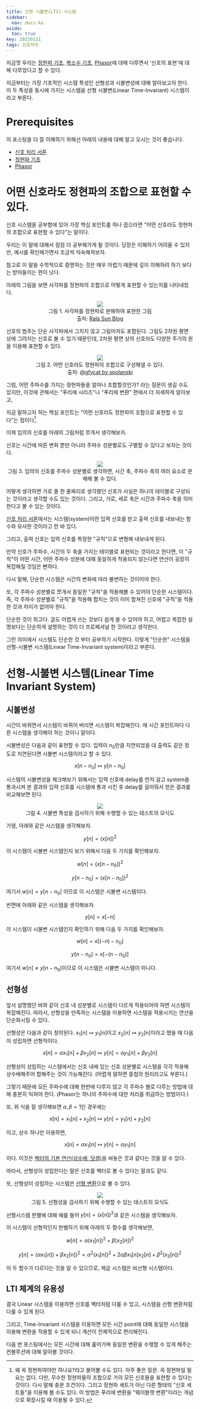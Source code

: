 ```yaml
---
title: 선형 시불변(LTI) 시스템
sidebar:
  nav: docs-ko
aside:
  toc: true
key: 20220111
tags: 신호처리
---
```


지금껏 우리는 [정현파 기초](https://angeloyeo.github.io/2022/01/04/sinusoids.html), [복소수 기초](https://angeloyeo.github.io/2022/01/05/complex_number_basic.html), [Phasor](https://angeloyeo.github.io/2019/06/18/phasor.html)에 대해 다루면서 '신호의 표현'에 대해 다루었다고 할 수 있다.

지금부터는 가장 기초적인 시스템 특성인 선형성과 시불변성에 대해 알아보고자 한다. 이 두 특성을 동시에 가지는 시스템을 선형 시불변(Linear Time-Invariant) 시스템이라고 부른다. 

# Prerequisites

이 포스팅을 더 잘 이해하기 위해선 아래의 내용에 대해 알고 오시는 것이 좋습니다.

* [신호 처리 서론](https://angeloyeo.github.io/2022/01/03/signal_processing_introduction.html)
* [정현파 기초](https://angeloyeo.github.io/2022/01/04/sinusoids.html)
* [Phasor](https://angeloyeo.github.io/2022/01/04/sinusoids.html)

# 어떤 신호라도 정현파의 조합으로 표현할 수 있다.

신호 시스템을 공부함에 있어 가장 핵심 포인트를 하나 꼽으라면 "어떤 신호라도 정현파의 조합으로 표현할 수 있다"는 말이다.

우리는 이 말에 대해서 점점 더 공부해가게 될 것이다. 당장은 이해하기 어려울 수 있지만, 예시를 확인해가면서 조금씩 익숙해져보자.

참고로 이 말을 수학적으로 증명하는 것은 매우 어렵기 때문에 깊이 이해하려 하기 보다는 받아들이는 편이 낫다.

아래의 그림을 보면 사각파를 정현파의 조합으로 어떻게 표현할 수 있는지를 나타내었다.

<p align = "center">
  <img src = "https://raw.githubusercontent.com/angeloyeo/angeloyeo.github.io/master/pics/2022-01-11-LTI_system/dEe9227.gif">
  <br>
  그림 1. 사각파를 정현파로 분해하여 표현한 그림
  <br>
  출처: <a href = "https://ralasun.github.io/signal%20analysis/2021/06/18/ft-vs-wt/">Rala Sun Blog</a>
</p>

신호의 범주는 단순 사각파에서 그치지 않고 그림마저도 포함된다. 그림도 2차원 평면 상에 그려지는 신호로 볼 수 있기 때문인데, 2차원 평면 상의 신호라도 다양한 주기의 원을 이용해 표현할 수 있다.

<p align = "center">
  <img src = "https://raw.githubusercontent.com/angeloyeo/angeloyeo.github.io/master/pics/2022-01-11-LTI_system/AnguishedEarnestIguanodon-size_restricted.gif">
  <br>
  그림 2. 어떤 신호라도 정현파의 조합으로 구성해낼 수 있다.
  <br>
  출처: <a href = "https://gfycat.com/ko/anguishedearnestiguanodon">@gfycat by spolanski</a>
</p>

그럼, 어떤 주파수를 가지는 정현파들을 얼마나 조합할것인가? 라는 질문이 생길 수도 있지만, 이것에 관해서는 "푸리에 시리즈"나 "푸리에 변환" 편에서 더 자세하게 알아보고,

지금 말하고자 하는 핵심 포인트는 "어떤 신호라도 정현파의 조합으로 표현할 수 있다"는 점이다[^1].

[^1]: 왜 꼭 정현파여야만 하나요?라고 물어볼 수도 있다. 아주 좋은 질문. 꼭 정현파일 필요는 없다. 다만, 무수한 정현파들의 조합으로 거의 모든 신호들을 표현할 수 있다는 것이다. 다시 말해 충분 조건이다. 그리고 정현파 세트가 아닌 다른 형태의 "신호 세트들"을 이용해 볼 수도 있다. 이 방법은 푸리에 변환을 "웨이블렛 변환"이라는 개념으로 확장시킬 때 이용될 수 있다.

이제 임의의 신호를 아래의 그림처럼 쪼개서 생각해보자.

신호는 시간에 따른 변화 뿐만 아니라 주파수 성분별로도 구별할 수 있다고 보자는 것이다.

<p align = "center">
  <img src = "https://raw.githubusercontent.com/angeloyeo/angeloyeo.github.io/master/pics/2022-01-11-LTI_system/pic3.png">
  <br>
  그림 3. 임의의 신호를 주파수 성분별로 생각하면, 시간 축, 주파수 축의 여러 요소로 분해해 볼 수 있다.
</p>

어떻게 생각하면 가로 줄 한 줄짜리로 생각했던 신호가 사실은 하나의 테이블로 구성되는 것이라고 생각할 수도 있는 것이다. 그리고, 가로, 세로 축은 시간과 주파수 축을 의미한다고 볼 수 있는 것이다.

[신호 처리 서론](https://angeloyeo.github.io/2022/01/03/signal_processing_introduction.html)에서는 시스템(system)이란 입력 신호를 받고 출력 신호를 내보내는 함수와 유사한 것이라고 한 바 있다.

그리고, 출력 신호는 입력 신호를 특정한 "규칙"으로 변형해 내보내게 된다.

만약 신호가 주파수, 시간의 두 축을 가지는 테이블로 표현되는 것이라고 한다면, 이 "규칙"이 어떤 시간, 어떤 주파수 성분에 대해 동일하게 적용되지 않는다면 연산이 굉장히 복잡해질 것임은 뻔하다.

다시 말해, 단순한 시스템은 시간의 변화에 따라 불변하는 것이어야 한다.

또, 각 주파수 성분별로 쪼개서 동일한 "규칙"을 적용해볼 수 있어야 단순한 시스템이다. 즉, 각 주파수 성분별로 "규칙"을 적용해 합치는 것이 이미 합쳐진 신호에 "규칙"을 적용한 것과 차이가 없어야 한다.


단순한 것이 최고다. 글도 어렵게 쓰는 것보다 쉽게 쓸 수 있어야 하고, 어렵고 복잡한 설명보다는 단순하게 설명하는 것이 더 프로페셔널 한 것이라고 생각한다.

그런 의미에서 시스템도 단순한 것 부터 공부하기 시작한다. 이렇게 "단순한" 시스템을 선형-시불변 시스템(Linear Time-Invariant system)이라고 부른다.

# 선형-시불변 시스템(Linear Time Invariant System)

## 시불변성

시간이 바뀌면서 시스템이 바뀌어 버리면 시스템이 복잡해진다. 매 시간 포인트마다 다른 시스템을 생각해야 하는 것이니 말이다.

시불변성은 다음과 같이 표현할 수 있다. 입력이 $n_0$만큼 지연되었을 대 출력도 같은 정도로 지연된다면 시불변 시스템이라고 할 수 있다.

$$x[n-n_0] \longmapsto y[n-n_0]$$

시스템의 시불변성을 체크해보기 위해서는 입력 신호에 delay를 먼저 걸고 system을 통과시켜 본 결과와 입력 신호를 시스템에 통과 시킨 후 delay를 걸어줘서 얻은 결과를 비교해보면 된다.

<p align = "center">
  <img src = "https://raw.githubusercontent.com/angeloyeo/angeloyeo.github.io/master/pics/2022-01-11-LTI_system/pic4.png">
  <br>
  그림 4. 시불변 특성을 검사하기 위해 수행할 수 있는 테스트의 모식도
</p>

가령, 아래와 같은 시스템을 생각해보자.

$$y[n]=(x[n])^2$$

이 시스템이 시불변 시스템인지 보기 위해서 다음 두 가지를 확인해보자.

$$w[n]=(x[n-n_0])^2$$

$$y[n-n_0]=(x[n-n_0])^2$$

여기서 $w[n]=y[n-n_0]$ 이므로 이 시스템은 시불변 시스템이다.

반면에 아래와 같은 시스템을 생각해보자.

$$y[n]=x[-n]$$

이 시스템이 시불변 시스템인지 확인하기 위해 다음 두 가지를 확인해보자.

$$w[n]=x[(-n)-n_0]$$

$$y[n-n_0]=x[-(n-n_0)]$$

여기서 $w[n]\neq y[n-n_0]$이므로 이 시스템은 시불변 시스템이 아니다.

## 선형성

앞서 설명했던 바와 같이 신호 내 성분별로 시스템이 다르게 적용되어야 하면 시스템이 복잡해진다. 따라서, 선형성을 만족하는 시스템을 이용하면 시스템을 적용시키는 연산을 단순화시킬 수 있다.

선형성은 다음과 같이 정의된다. $x_1[n]\longmapsto y_1[n]$이고 $x_2[n] \longmapsto y_2[n]$이라고 했을 때 다음이 성립하면 선형적이다.

$$x[n]=\alpha x_1[n]+\beta x_2[n] \longmapsto y[n]=\alpha y_1[n]+\beta y_2[n]$$

선형성이 성립하는 시스템에서는 신호 내에 있는 신호 성분별로 시스템을 각각 적용해 상수배해주어 합해주는 것이 가능해진다. (어렵게 말하면 중첩의 원리라고도 부른다.)

그렇기 때문에 모든 주파수에 대해 한번에 다루지 않고 각 주파수 별로 다루는 방법에 대해 충분히 익혀야 한다. (Phasor는 하나의 주파수에 대한 처리를 취급하는 방법이다.)

또, 위 식을 잘 생각해보면 $\alpha,\beta = 1$인 경우에는

$$x[n]=x_1[n]+x_2[n] \longmapsto y[n]=y_1[n]+y_2[n]$$

이고, 상수 하나만 이용하면,

$$x[n]=\alpha x_1[n] \longmapsto y[n]=\alpha y_1[n]$$

이다. 이것은 [벡터의 기본 연산(상수배, 덧셈)](https://angeloyeo.github.io/2020/09/07/basic_vector_operation.html)을 써놓은 것과 같다는 것을 알 수 있다.

따라서, 선형성이 성립한다는 말은 신호를 벡터로 볼 수 있다는 말과도 같다. 

또, 선형성이 성립하는 시스템은 [선형 변환](https://angeloyeo.github.io/2019/07/15/Matrix_as_Linear_Transformation.html)으로 볼 수 있다.

<p align = "center">
  <img src = "https://raw.githubusercontent.com/angeloyeo/angeloyeo.github.io/master/pics/2022-01-11-LTI_system/pic5.png">
  <br>
  그림 5. 선형성을 검사하기 위해 수행할 수 있는 테스트의 모식도
</p>

선형시스템 판별에 대해 예를 들어 $y[n]=(x[n])^2$과 같은 시스템을 생각해보자.

이 시스템이 선형적인지 판별하기 위해 아래의 두 함수를 생각해보면,

$$w[n]=\alpha(x_1[n])^2 + \beta (x_2[n])^2$$

$$y[n]=(\alpha x_1[n])+\beta x_2[n])^2 = \alpha^2 (x_1[n])^2 + 2\alpha\beta x_1[n]x_2[n]+\beta ^2 (x_2[n])^2$$

이 두 함수가 다르다는 것을 알 수 있으므로, 제곱 시스템은 비선형 시스템이다.

## LTI 체계의 유용성

결국 Linear 시스템을 이용하면 신호를 벡터처럼 다룰 수 있고, 시스템을 선형 변환처럼 다룰 수 있게 된다.

그리고, Time-Invariant 시스템을 이용하면 모든 시간 point에 대해 동일한 시스템을 이용해 변환을 적용할 수 있게 되니 계산이 전체적으로 편리해진다.

다음 번 포스팅에서는 모든 시간에 대해 훑어가며 동일한 변환을 수행할 수 있게 해주는 컨볼루션에 대해 알아볼 것이다.